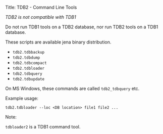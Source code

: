 Title: TDB2 - Command Line Tools

*TDB2 is not compatible with TDB1*

Do not run TDB1 tools on a TDB2 database, nor run TDB2 tools on a TDB1 database.

These scripts are available jena binary distribution.

* `tdb2.tdbbackup`
* `tdb2.tdbdump`
* `tdb2.tdbcompact`
* `tdb2.tdbloader`
* `tdb2.tdbquery`
* `tdb2.tdbupdate`

On MS Windows, these commands are called `tdb2_tdbquery` etc.

Example usage:

```
tdb2.tdbloader --loc <DB location> file1 file2 ...
```

Note:

`tdbloader2` is a TDB1 command tool.
